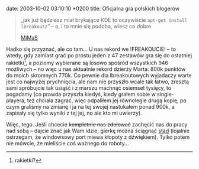 date: 2003-10-02 03:10:10 +0200
title: Oficjalna gra polskich blogerów

> „jak już będziesz miał brykające KDE to oczywiście `apt-get install lbreakout2`” – o, i to mnie się podoba, wiesz co dobre
>
> [MiMaS](http://mimas.ceti.pl/blog/ 'majaczenia prawie codzienne')

Hadko się przyznać, ale co tam… U nas rekord we !FREAKOUCIE! – to wtedy, gdy zamiast grać po prostu jeden z 47 zestawów gra się do ostatniej rakietki[^1], a poziomy wybierane są losowo spośród wszystkich 946 możliwych – no więc u nas aktualnie rekord dzierży Marta: 800k punktów do moich skromnych 770k. Co pewnie dla lbreakoutowych wyjadaczy warte jest co najwyżej prychnięcia, ale nam nie przyszło wcale tak łatwo, zresztą sami spróbujcie tak usiąść i z marszu machnąć osiemset tysięcy, to pogadamy (co prawda przyszła kiedyś, kiedy grałem sobie w single-playera, też chciała zagrać, więc odpaliłem jej równolegle drugą kopię, po czym graliśmy na zmianę i ja na tej swojej nastukałem ponad 900k, a zapisały się tylko wyniki z tej jej, no ale kto mi uwierzy).

Więc, tego. Jeśli chcecie <del>kompletnie nas zdołować</del> zachęcić nas do pracy nad sobą – dajcie znać jak Wam idzie; gierkę można ściągnąć [stąd](http://lgames.sourceforge.net/ 'LGames') (lojalnie ostrzegam, że windowsowy port miewa kłopoty z dźwiękiem). Tylko potem nie mówcie, że mieliście coś ważnego do roboty…

[^1]: rakietki?
